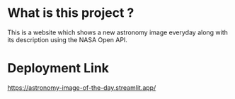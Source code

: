 # What is this project ?

This is a website which shows a new astronomy image everyday along with its description using the NASA Open API.

# Deployment Link
https://astronomy-image-of-the-day.streamlit.app/
